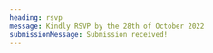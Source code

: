 ```yaml
---
heading: rsvp
message: Kindly RSVP by the 28th of October 2022
submissionMessage: Submission received!
---
```

